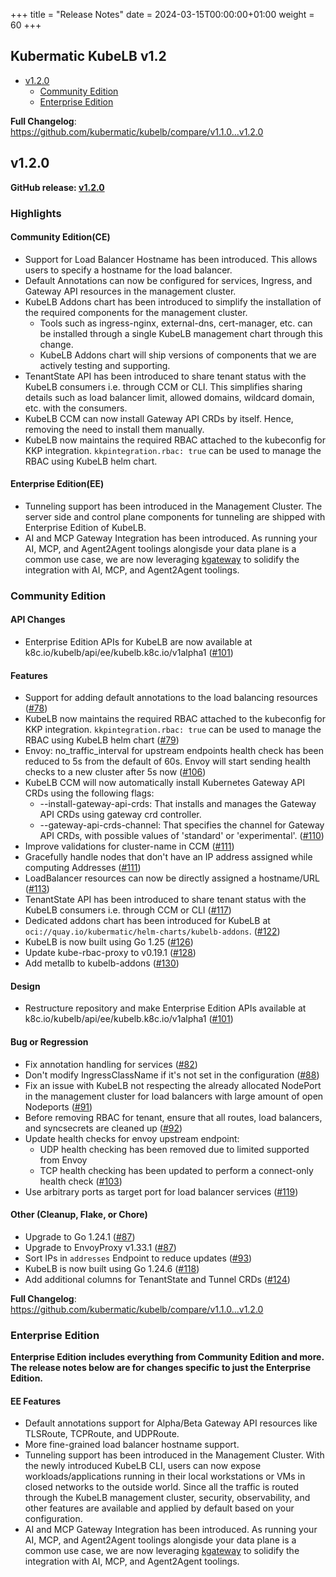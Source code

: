 +++
title = "Release Notes"
date = 2024-03-15T00:00:00+01:00
weight = 60
+++

## Kubermatic KubeLB v1.2

- [v1.2.0](#v120)
  - [Community Edition](#community-edition)
  - [Enterprise Edition](#enterprise-edition)

**Full Changelog**: <https://github.com/kubermatic/kubelb/compare/v1.1.0...v1.2.0>

## v1.2.0

**GitHub release: [v1.2.0](https://github.com/kubermatic/kubelb/releases/tag/v1.2.0)**

### Highlights

#### Community Edition(CE)

- Support for Load Balancer Hostname has been introduced. This allows users to specify a hostname for the load balancer.
- Default Annotations can now be configured for services, Ingress, and Gateway API resources in the management cluster.
- KubeLB Addons chart has been introduced to simplify the installation of the required components for the management cluster.
  - Tools such as ingress-nginx, external-dns, cert-manager, etc. can be installed through a single KubeLB management chart through this change.
  - KubeLB Addons chart will ship versions of components that we are actively testing and supporting.
- TenantState API has been introduced to share tenant status with the KubeLB consumers i.e. through CCM or CLI. This simplifies sharing details such as load balancer limit, allowed domains, wildcard domain, etc. with the consumers.
- KubeLB CCM can now install Gateway API CRDs by itself. Hence, removing the need to install them manually.
- KubeLB now maintains the required RBAC attached to the kubeconfig for KKP integration. `kkpintegration.rbac: true` can be used to manage the RBAC using KubeLB helm chart.

#### Enterprise Edition(EE)

- Tunneling support has been introduced in the Management Cluster. The server side and control plane components for tunneling are shipped with Enterprise Edition of KubeLB.
- AI and MCP Gateway Integration has been introduced. As running your AI, MCP, and Agent2Agent toolings alongisde your data plane is a common use case, we are now leveraging [kgateway](https://kgateway.dev/) to solidify the integration with AI, MCP, and Agent2Agent toolings.

### Community Edition

#### API Changes

- Enterprise Edition APIs for KubeLB are now available at k8c.io/kubelb/api/ee/kubelb.k8c.io/v1alpha1 ([#101](https://github.com/kubermatic/kubelb/pull/101))

#### Features

- Support for adding default annotations to the load balancing resources ([#78](https://github.com/kubermatic/kubelb/pull/78))
- KubeLB now maintains the required RBAC attached to the kubeconfig for KKP integration. `kkpintegration.rbac: true` can be used to manage the RBAC using KubeLB helm chart ([#79](https://github.com/kubermatic/kubelb/pull/79))
- Envoy: no_traffic_interval for upstream endpoints health check has been reduced to 5s from the default of 60s. Envoy will start sending health checks to a new cluster after 5s now ([#106](https://github.com/kubermatic/kubelb/pull/106))
- KubeLB CCM will now automatically install Kubernetes Gateway API CRDs using the following flags:
  - --install-gateway-api-crds: That installs and manages the Gateway API CRDs using gateway crd controller.
  - --gateway-api-crds-channel: That specifies the channel for Gateway API CRDs, with possible values of 'standard' or 'experimental'. ([#110](https://github.com/kubermatic/kubelb/pull/110))
- Improve validations for cluster-name in CCM ([#111](https://github.com/kubermatic/kubelb/pull/111))
- Gracefully handle nodes that don't have an IP address assigned while computing Addresses ([#111](https://github.com/kubermatic/kubelb/pull/111))
- LoadBalancer resources can now be directly assigned a hostname/URL ([#113](https://github.com/kubermatic/kubelb/pull/113))
- TenantState API has been introduced to share tenant status with the KubeLB consumers i.e. through CCM or CLI ([#117](https://github.com/kubermatic/kubelb/pull/117))
- Dedicated addons chart has been introduced for KubeLB at `oci://quay.io/kubermatic/helm-charts/kubelb-addons`. ([#122](https://github.com/kubermatic/kubelb/pull/122))
- KubeLB is now built using Go 1.25 ([#126](https://github.com/kubermatic/kubelb/pull/126))
- Update kube-rbac-proxy to v0.19.1 ([#128](https://github.com/kubermatic/kubelb/pull/128))
- Add metallb to kubelb-addons ([#130](https://github.com/kubermatic/kubelb/pull/130))

#### Design

- Restructure repository and make Enterprise Edition APIs available at k8c.io/kubelb/api/ee/kubelb.k8c.io/v1alpha1 ([#101](https://github.com/kubermatic/kubelb/pull/101))

#### Bug or Regression

- Fix annotation handling for services ([#82](https://github.com/kubermatic/kubelb/pull/82))
- Don't modify IngressClassName if it's not set in the configuration ([#88](https://github.com/kubermatic/kubelb/pull/88))
- Fix an issue with KubeLB not respecting the already allocated NodePort in the management cluster for load balancers with large amount of open Nodeports ([#91](https://github.com/kubermatic/kubelb/pull/91))
- Before removing RBAC for tenant, ensure that all routes, load balancers, and syncsecrets are cleaned up ([#92](https://github.com/kubermatic/kubelb/pull/92))
- Update health checks for envoy upstream endpoint:
  - UDP health checking has been removed due to limited supported from Envoy
  - TCP health checking has been updated to perform a connect-only health check ([#103](https://github.com/kubermatic/kubelb/pull/103))
- Use arbitrary ports as target port for load balancer services ([#119](https://github.com/kubermatic/kubelb/pull/119))

#### Other (Cleanup, Flake, or Chore)

- Upgrade to Go 1.24.1 ([#87](https://github.com/kubermatic/kubelb/pull/87))
- Upgrade to EnvoyProxy v1.33.1 ([#87](https://github.com/kubermatic/kubelb/pull/87))
- Sort IPs in `addresses` Endpoint to reduce updates ([#93](https://github.com/kubermatic/kubelb/pull/93))
- KubeLB is now built using Go 1.24.6 ([#118](https://github.com/kubermatic/kubelb/pull/118))
- Add additional columns for TenantState and Tunnel CRDs ([#124](https://github.com/kubermatic/kubelb/pull/124))

**Full Changelog**: <https://github.com/kubermatic/kubelb/compare/v1.1.0...v1.2.0>

### Enterprise Edition

**Enterprise Edition includes everything from Community Edition and more. The release notes below are for changes specific to just the Enterprise Edition.**

#### EE Features

- Default annotations support for Alpha/Beta Gateway API resources like TLSRoute, TCPRoute, and UDPRoute.
- More fine-grained load balancer hostname support.
- Tunneling support has been introduced in the Management Cluster. With the newly introduced KubeLB CLI, users can now expose workloads/applications running in their local workstations or VMs in closed networks to the outside world. Since all the traffic is routed through the KubeLB management cluster, security, observability, and other features are available and applied by default based on your configuration.
- AI and MCP Gateway Integration has been introduced. As running your AI, MCP, and Agent2Agent toolings alongisde your data plane is a common use case, we are now leveraging [kgateway](https://kgateway.dev/) to solidify the integration with AI, MCP, and Agent2Agent toolings.

